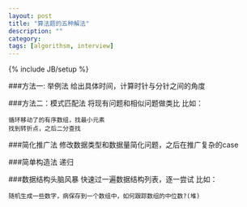 ```yaml
---
layout: post
title: "算法题的五种解法"
description: ""
category: 
tags: [algorithsm, interview]
---
```

{% include JB/setup %}

###方法一: 举例法
给出具体时间，计算时针与分针之间的角度

###方法二：模式匹配法
将现有问题和相似问题做类比
比如：

	循环移动了的有序数组，找最小元素
	找到转折点，之后二分查找

###简化推广法
修改数据类型和数据量简化问题，之后在推广复杂的case

###简单构造法
递归

###数据结构头脑风暴
快速过一遍数据结构列表，逐一尝试
比如：

	随机生成一些数字，病保存到一个数组中，如何跟踪数组的中位数?(堆)

